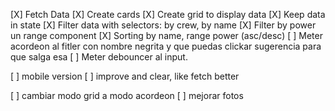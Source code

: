 [X] Fetch Data
[X] Create cards
[X] Create grid to display data
[X] Keep data in state
[X] Filter data with selectors: by crew, by name
[X] Filter by power un range component
[X] Sorting by name, range power (asc/desc)
[ ] Meter acordeon al fitler con nombre negrita y que puedas clickar sugerencia para que salga esa
[ ] Meter debouncer al input.

[ ] mobile version
[ ] improve and clear, like fetch better

[ ] cambiar modo grid a modo acordeon
[ ] mejorar fotos